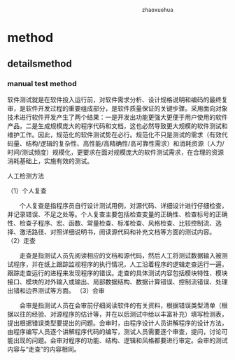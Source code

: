                                                zhaoxuehua 
# method
## detailsmethod
###  manual test method

   软件测试就是在软件投入运行前，对软件需求分析、设计规格说明和编码的最终复审，是软件开发过程的重要组成部分，是软件质量保证的关键步骤。采用面向对象技术进行软件开发产生了两个结果：一是开发出功能更强大更便于用户使用的软件产品，二是生成规模庞大的程序代码和文档，这也必然导致更大规模的软件测试和维护工作。因此，规范化的软件测试势在必行。规范化不只是测试的需求（有效代码量、结构/逻辑的复杂性、高性能/高精确性/高可靠性需求）和消耗资源（人力/时间/测试频度）规模化，更要求在面对规模庞大的软件测试需求，在合理的资源消耗基础上，实施有效的测试。

人工检测方法

（1）个人复查

　　个人复查是指程序员自行设计测试用例，对源代码、详细设计进行仔细检查，并记录错误、不足之处等。个人复查主要包括检查变量的正确性、检查标号的正确性、检查子程序、宏、函数、常量检查、标准检查、风格检查、比较控制流、选择、激活路径、对照详细说明书，阅读源代码和补充文档等方面的测试内容。
（2）走查

　　走查是指测试人员先阅读相应的文档和源代码，然后人工将测试数据输入被测试程序，并在纸上跟踪监视程序的执行情况，人工沿着程序的逻辑走查运行一遍，跟踪走查运行的进程来发现程序的错误。走查的具体测试内容包括模块特性、模块接口、模块的对外输入或输出、局部数据结构、数据计算错误、控制流错误、处理出错和边界测试等方面。
（3）会审

　　会审是指测试人员在会审前仔细阅读软件的有关资料，根据错误类型清单（根据以往的经验、对源程序的估计等，并在以后测试中给以丰富补充）填写检测表，提出根据错误类型要提出的问题。会审时，由程序设计人员讲解程序的设计方法，由程序编写人员逐个讲解程序代码的编写，测试人员需要逐个审查，提问，讨论可能出现的问题。会审对程序的功能、结构、逻辑和风格都要进行审定。会审的测试内容与“走查”的内容相同。
